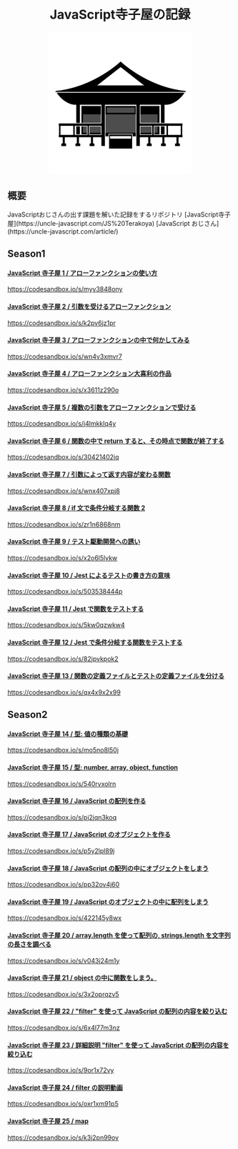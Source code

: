<h1 align="center">JavaScript寺子屋の記録</h1>
<p align="center">
	<img src="./615-pictogram-illustration.jpg" width="320px">
</p>


<h2>概要</h2>
JavaScriptおじさんの出す課題を解いた記録をするリポジトリ  
[JavaScript寺子屋](https://uncle-javascript.com/JS%20Terakoya)  
[JavaScript おじさん](https://uncle-javascript.com/article/)



## Season1

#### [JavaScript 寺子屋 1 / アローファンクションの使い方](https://uncle-javascript.com/js-terakoya-arrow-function)
https://codesandbox.io/s/myy3848ony

#### [JavaScript 寺子屋 2 / 引数を受けるアローファンクション](https://uncle-javascript.com/arrow-function-with-argument)
https://codesandbox.io/s/k2pv6jz1pr

#### [JavaScript 寺子屋 3 / アローファンクションの中で何かしてみる](https://uncle-javascript.com/arrow-function-do-something)
https://codesandbox.io/s/wn4v3xmvr7

#### [JavaScript 寺子屋 4 / アローファンクション大喜利の作品](https://uncle-javascript.com/arrow-function-ohgiri)
https://codesandbox.io/s/x3611z290o

#### [JavaScript 寺子屋 5 / 複数の引数をアローファンクションで受ける](https://uncle-javascript.com/arrow-function-many-arguments)
https://codesandbox.io/s/j4lmkklq4y

#### [JavaScript 寺子屋 6 / 関数の中で return すると、その時点で関数が終了する](https://uncle-javascript.com/arrow-function-return-and-end)
https://codesandbox.io/s/30421402jq

#### [JavaScript 寺子屋 7 / 引数によって返す内容が変わる関数](https://uncle-javascript.com/arrow-function-if-conditional)
https://codesandbox.io/s/wnx407xpj8

#### [JavaScript 寺子屋 8 / if 文で条件分岐する関数 2](https://uncle-javascript.com/arrow-function-if-conditional-2)
https://codesandbox.io/s/zr1n6868nm

#### [JavaScript 寺子屋 9 / テスト駆動開発への誘い](https://uncle-javascript.com/code-sandbox-test-driven-beginning)
https://codesandbox.io/s/x2o6l5lykw

#### [JavaScript 寺子屋 10 / Jest によるテストの書き方の意味](https://uncle-javascript.com/how-jest-test-looks-like)
https://codesandbox.io/s/503538444p

#### [JavaScript 寺子屋 11 / Jest で関数をテストする](https://uncle-javascript.com/jest-function-test)
https://codesandbox.io/s/5kw0qzwkw4

#### [JavaScript 寺子屋 12 / Jest で条件分岐する関数をテストする](https://uncle-javascript.com/jest-conditional-function-test)
https://codesandbox.io/s/82jpvkpok2

#### [JavaScript 寺子屋 13 / 関数の定義ファイルとテストの定義ファイルを分ける](https://uncle-javascript.com/split-test-file-and-function-file)
https://codesandbox.io/s/qx4x9x2x99


## Season2

#### [JavaScript 寺子屋 14 / 型: 値の種類の基礎](https://uncle-javascript.com/javascript-type-basic)
https://codesandbox.io/s/mo5no8l50j

#### [JavaScript 寺子屋 15 / 型: number, array, object, function](https://uncle-javascript.com/javascript-type-familiar)
https://codesandbox.io/s/540rvxolrn

#### [JavaScript 寺子屋 16 / JavaScript の配列を作る](https://uncle-javascript.com/javascript-array-basic)
https://codesandbox.io/s/pj2jqn3koq

#### [JavaScript 寺子屋 17 / JavaScript のオブジェクトを作る](https://uncle-javascript.com/javascript-object-basic)
https://codesandbox.io/s/p5y2lpl89j

#### [JavaScript 寺子屋 18 / JavaScript の配列の中にオブジェクトをしまう](https://uncle-javascript.com/javascript-object-in-array)
https://codesandbox.io/s/pp32ov4j60

#### [JavaScript 寺子屋 19 / JavaScript のオブジェクトの中に配列をしまう](https://uncle-javascript.com/javascript-array-in-object)
https://codesandbox.io/s/422145y8wx

#### [JavaScript 寺子屋 20 / array.length を使って配列の, strings.length を文字列の長さを調べる](https://uncle-javascript.com/array-length)
https://codesandbox.io/s/v043j24m1y

#### [JavaScript 寺子屋 21 / object の中に関数をしまう。](https://uncle-javascript.com/function-in-object)
https://codesandbox.io/s/3x2oprqzv5

#### [JavaScript 寺子屋 22 / "filter" を使って JavaScript の配列の内容を絞り込む](https://uncle-javascript.com/filter-and-array)
https://codesandbox.io/s/6x4l77m3nz

#### [JavaScript 寺子屋 23 / 詳細説明 "filter" を使って JavaScript の配列の内容を絞り込む](https://uncle-javascript.com/filter-deep)
https://codesandbox.io/s/9or1x72vy

#### [JavaScript 寺子屋 24 / filter の説明動画](https://uncle-javascript.com/filter-deep-movie)
https://codesandbox.io/s/oxr1xm91p5

#### [JavaScript 寺子屋 25 / map](https://uncle-javascript.com/map)
https://codesandbox.io/s/k3j2pn99ov